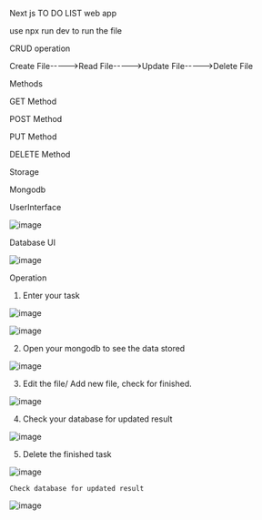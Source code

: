 Next js TO DO LIST web app

use npx run dev to run the file

CRUD operation

Create File----->Read File----->Update File----->Delete File

Methods

GET Method

POST Method

PUT Method

DELETE Method

Storage

Mongodb

UserInterface

![image](https://user-images.githubusercontent.com/47480308/234350399-aead0b79-550f-4b90-826d-6b42b2bc050b.png)

Database UI

![image](https://user-images.githubusercontent.com/47480308/234350664-a1580391-2f79-4c22-9b91-6374a52f9e79.png)

Operation

1. Enter your task

![image](https://user-images.githubusercontent.com/47480308/234349293-93d92ad4-1bb1-4b34-990a-c184bede89ff.png)

![image](https://user-images.githubusercontent.com/47480308/234349370-39aa5807-52f2-4664-9a8c-7f054666badb.png)

2. Open your mongodb to see the data stored

![image](https://user-images.githubusercontent.com/47480308/234349537-13502173-763a-450d-b265-c7abd124a743.png)

3.  Edit the file/ Add new file, check for finished.

![image](https://user-images.githubusercontent.com/47480308/234348846-244f5a64-6911-4310-8b68-807db6793603.png)

4.  Check your database for updated result

![image](https://user-images.githubusercontent.com/47480308/234349092-beb5aad8-b6f5-4d1a-982b-51a81354909d.png)

5.  Delete the finished task

![image](https://user-images.githubusercontent.com/47480308/234347805-f4120aba-c61e-4a7c-8f77-81259771efe4.png)

    Check database for updated result

![image](https://user-images.githubusercontent.com/47480308/234347981-9b411f6c-ce7e-440d-8dd1-f21ce6f487ec.png)
